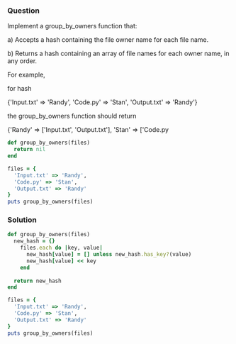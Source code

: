 ### Question
Implement a group_by_owners function that:

a) Accepts a hash containing the file owner name for each file name.

b) Returns a hash containing an array of file names for each owner name, in any order.


For example, 

for hash 

{'Input.txt' => 'Randy', 'Code.py' => 'Stan', 'Output.txt' => 'Randy'} 


the group_by_owners function should return 

{'Randy' => ['Input.txt', 'Output.txt'], 'Stan' => ['Code.py

```ruby
def group_by_owners(files)
  return nil
end

files = {
  'Input.txt' => 'Randy',
  'Code.py' => 'Stan',
  'Output.txt' => 'Randy'
}
puts group_by_owners(files)
```


### Solution

```ruby
def group_by_owners(files)
  new_hash = {}
    files.each do |key, value|
      new_hash[value] = [] unless new_hash.has_key?(value)
      new_hash[value] << key
    end
    
  return new_hash
end

files = {
  'Input.txt' => 'Randy',
  'Code.py' => 'Stan',
  'Output.txt' => 'Randy'
}
puts group_by_owners(files)
```